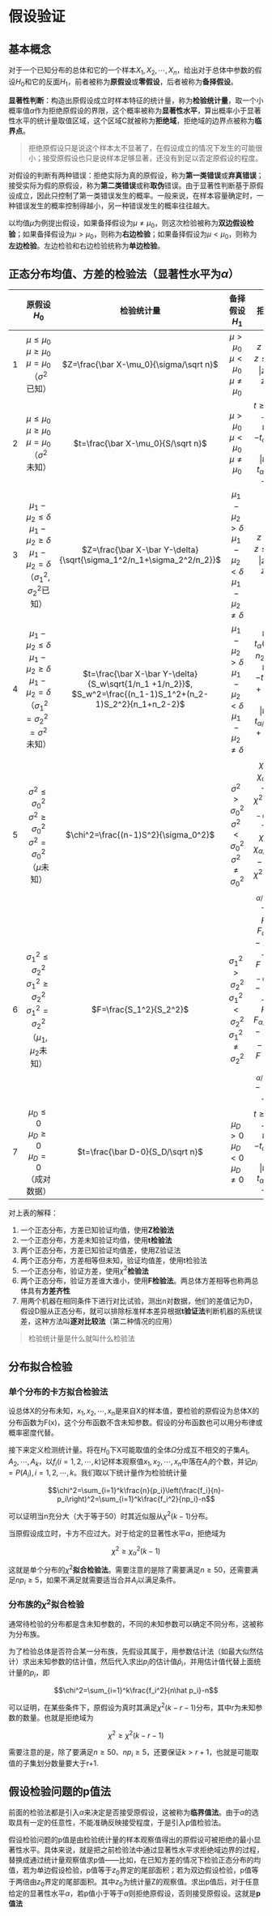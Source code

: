 # 假设验证
## 基本概念
对于一个已知分布的总体和它的一个样本$X_1,X_2,\cdots,X_n$，给出对于总体中参数的假设$H_0$和它的反面$H_1$，前者被称为**原假设**或**零假设**，后者被称为**备择假设**。

**显著性判断**：构造出原假设成立时样本特征的统计量，称为**检验统计量**，取一个小概率值$\alpha$作为拒绝原假设的界限，这个概率被称为**显著性水平**，算出概率小于显著性水平的统计量取值区域，这个区域C就被称为**拒绝域**，拒绝域的边界点被称为**临界点**。

> 拒绝原假设只是说这个样本太不显著了，在假设成立的情况下发生的可能很小；接受原假设也只是说样本足够显著，还没有到足以否定原假设的程度。

对假设的判断有两种错误：拒绝实际为真的原假设，称为**第一类错误**或**弃真错误**；接受实际为假的原假设，称为**第二类错误**或称**取伪**错误。由于显著性判断基于原假设成立，因此只控制了第一类错误发生的概率。一般来说，在样本容量确定时，一种错误发生的概率控制得越小，另一种错误发生的概率往往越大。

以均值$\mu$为例提出假设，如果备择假设为$\mu\neq\mu_0$，则这次检验被称为**双边假设检验**；如果备择假设为$\mu>\mu_0$，则称为**右边检验**；如果备择假设为$\mu<\mu_0$，则称为**左边检验**。左边检验和右边检验统称为**单边检验**。

## 正态分布均值、方差的检验法（显著性水平为$\alpha$）

| |原假设$H_0$|检验统计量|备择假设$H_1$|拒绝域|
|-|:--------:|:--------:|:----------:|:----:|
|1|$\mu\leq\mu_0$<br>$\mu\geq\mu_0$<br>$\mu=\mu_0$<br>（$\sigma^2$已知）|$Z=\frac{\bar X-\mu_0}{\sigma/\sqrt n}$|$\mu>\mu_0$<br>$\mu<\mu_0$<br>$\mu\neq\mu_0$<br>|$z\geq z_\alpha$<br>$z\leq -z_\alpha$<br>$\vert z\vert\geq z_{\alpha/2}$|
|2|$\mu\leq\mu_0$<br>$\mu\geq\mu_0$<br>$\mu=\mu_0$<br>（$\sigma^2$未知）|$t=\frac{\bar X-\mu_0}{S/\sqrt n}$|$\mu>\mu_0$<br>$\mu<\mu_0$<br>$\mu\neq\mu_0$|$t\geq t_\alpha(n-1)$<br>$t\leq -t_\alpha(n-1)$<br>$\vert t\vert \geq t_{\alpha/2}(n-1)$|
|3|$\mu_1-\mu_2\leq\delta$<br>$\mu_1-\mu_2\geq\delta$<br>$\mu_1-\mu_2=\delta$<br>（$\sigma_1^2,\sigma_2^2$已知）|$Z=\frac{\bar X-\bar Y-\delta}{\sqrt{\sigma_1^2/n_1+\sigma_2^2/n_2}}$|$\mu_1-\mu_2>\delta$<br>$\mu_1-\mu_2<\delta$<br>$\mu_1-\mu_2\neq\delta$|$z\geq z_\alpha$<br>$z\leq-z_\alpha$<br>$\vert z\vert \geq z_{\alpha/2}$|
|4|$\mu_1-\mu_2\leq\delta$<br>$\mu_1-\mu_2\geq\delta$<br>$\mu_1-\mu_2=\delta$<br>（$\sigma_1^2=\sigma_2^2=\sigma^2$未知）|$t=\frac{\bar X-\bar Y-\delta}{S_w\sqrt{1/n_1 +1/n_2}}$, $S_w^2=\frac{(n_1-1)S_1^2+(n_2-1)S_2^2}{n_1+n_2-2}$|$\mu_1-\mu_2>\delta$<br>$\mu_1-\mu_2<\delta$<br>$\mu_1-\mu_2\neq\delta$|$t\geq t_\alpha(n_1+n_2-2)$<br>$t\leq -t_\alpha(n_1+n_2-2)$<br>$\vert t\vert \geq t_{\alpha/2}(n_1+n_2-2)$|
|5|$\sigma^2\leq\sigma^2_0$<br>$\sigma^2\geq\sigma^2_0$<br>$\sigma^2=\sigma^2_0$<br>（$\mu$未知）|$\chi^2=\frac{(n-1)S^2}{\sigma_0^2}$|$\sigma^2>\sigma^2_0$<br>$\sigma^2<\sigma^2_0$<br>$\sigma^2\neq\sigma^2_0$|$\chi^2\geq\chi_\alpha^2(n-1)$<br>$\chi^2\leq\chi_{1-\alpha}^2(n-1)$<br>$\chi^2\geq\chi_{\alpha/2}^2(n-1)$或<br>$\chi^2\leq\chi_{1-\alpha/2}^2(n-1)$|
|6|$\sigma_1^2\leq\sigma_2^2$<br>$\sigma_1^2\geq\sigma_2^2$<br>$\sigma_1^2=\sigma_2^2$<br>（$\mu_1,\mu_2$未知）|$F=\frac{S_1^2}{S_2^2}$|$\sigma_1^2>\sigma_2^2$<br>$\sigma_1^2<\sigma_2^2$<br>$\sigma_1^2\neq\sigma_2^2$|$F\geq F_\alpha(n_1-1,n_2-1)$<br>$F\leq F_{1-\alpha}(n_1-1,n_2-1)$<br>$F\geq F_{\alpha/2}(n_1-1,n_2-1)$或<br>$F\leq F_{1-\alpha/2}(n_1-1,n_2-1)$|
|7|$\mu_D\leq 0$<br>$\mu_D\geq 0$<br>$\mu_D=0$<br>（成对数据）|$t=\frac{\bar D-0}{S_D/\sqrt n}$|$\mu_D> 0$<br>$\mu_D< 0$<br>$\mu_D\neq 0$|$t\geq t_\alpha(n-1)$<br>$t\leq -t_\alpha(n-1)$<br>$\vert t\vert \geq t_{\alpha/2}(n-1)$|

对上表的解释：

1. 一个正态分布，方差已知验证均值，使用**Z检验法**
2. 一个正态分布，方差未知验证均值，使用**t检验法**
3. 两个正态分布，方差已知验证均值差，使用Z验证法
4. 两个正态分布，方差相等但未知，验证均值差，使用t检验法
5. 一个正态分布，验证方差，使用$\chi^2$**检验法**
6. 两个正态分布，验证方差谁大谁小，使用**F检验法**。两总体方差相等也称两总体具有**方差齐性**
7. 用两个机器在相同条件下进行对比试验，测出n对数据，他们的差值记为D，假设D服从正态分布，就可以排除标准样本差异根据**t验证法**判断机器的系统误差，这种方法叫**逐对比较法**（第二种情况的应用）

> 检验统计量是什么就叫什么检验法

## 分布拟合检验
### 单个分布的卡方拟合检验法
设总体X的分布未知，$x_1,x_2,\cdots,x_n$是来自X的样本值，要检验的原假设为总体X的分布函数为F(x)，这个分布函数不含未知参数。假设的分布函数也可以用分布律或概率密度代替。

接下来定义检测统计量。将在$H_0$下X可能取值的全体$\Omega$分成互不相交的子集$A_1,A_2,\cdots,A_k$，以$f_i(i=1,2,\cdots,k)$记样本观察值$x_1,x_2,\cdots,x_n$中落在$A_i$的个数，并记$p_i=P(A_i),i=1,2,\cdots,k$。我们取以下统计量作为检验统计量

$$\chi^2=\sum_{i=1}^k\frac{n}{p_i}\left(\frac{f_i}{n}-p_i\right)^2=\sum_{i=1}^k\frac{f_i^2}{np_i}-n$$

可以证明当n充分大（大于等于50）时其近似服从$\chi^2(k-1)$分布。

当原假设成立时，卡方不应过大。对于给定的显著性水平$\alpha$，拒绝域为

$$\chi^2\ge \chi^2_\alpha(k-1)$$

这就是单个分布的$\chi^2$**拟合检验法**。需要注意的是除了需要满足$n\ge 50$，还需要满足$np_i\ge 5$，如果不满足就需要适当合并$A_i$以满足条件。
### 分布族的$\chi^2$拟合检验
通常待检验的分布都是含未知参数的，不同的未知参数可以确定不同分布，这被称为分布族。

为了检验总体是否符合某一分布族，先假设其属于，用参数估计法（如最大似然估计）求出未知参数的估计值，然后代入求出$p_i$的估计值$\hat p_i$，并用估计值代替上面统计量的$p_i$，即

$$\chi^2=\sum_{i=1}^k\frac{f_i^2}{n\hat p_i}-n$$

可以证明，在某些条件下，原假设为真时其满足$\chi^2(k-r-1)$分布，其中r为未知参数的数量。也就是拒绝域为

$$\chi^2\ge \chi^2(k-r-1)$$

需要注意的是，除了要满足$n\ge 50$、$np_i\ge 5$，还要保证$k>r+1$，也就是可能取值的子集划分数量要大于r+1.
##  假设检验问题的p值法

前面的检验法都是引入$\alpha$来决定是否接受原假设，这被称为**临界值法**。由于$\alpha$的选取具有一定的任意性，不能准确反映接受程度，于是引入p值检验法。

假设检验问题的p值是由检验统计量的样本观察值得出的原假设可被拒绝的最小显著性水平。具体来说，就是把之前检验法中通过显著性水平求拒绝域边界的过程，替换成通过统计量观察值求p值——比如，在已知方差的情况下检验正态分布的均值，若为单边假设检验，p值等于$z_0$界定的尾部面积；若为双边假设检验，p值等于两倍由$z_0$界定的尾部面积。其中$z_0$为统计量Z的观察值。求出p值后，对于任意给定的显著性水平$\alpha$，若p值小于等于$\alpha$则拒绝原假设，否则接受原假设。这就是**p值法**
